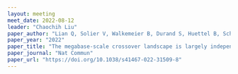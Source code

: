 ```yaml
---
layout: meeting
meet_date: 2022-08-12
leader: "Chaochih Liu"
paper_author: "Lian Q, Solier V, Walkemeier B, Durand S, Huettel B, Schneeberger K, Mercier R"
paper_year: "2022"
paper_title: "The megabase-scale crossover landscape is largely independent of sequence divergence"
paper_journal: "Nat Commun"
paper_url: "https://doi.org/10.1038/s41467-022-31509-8"
---
```

